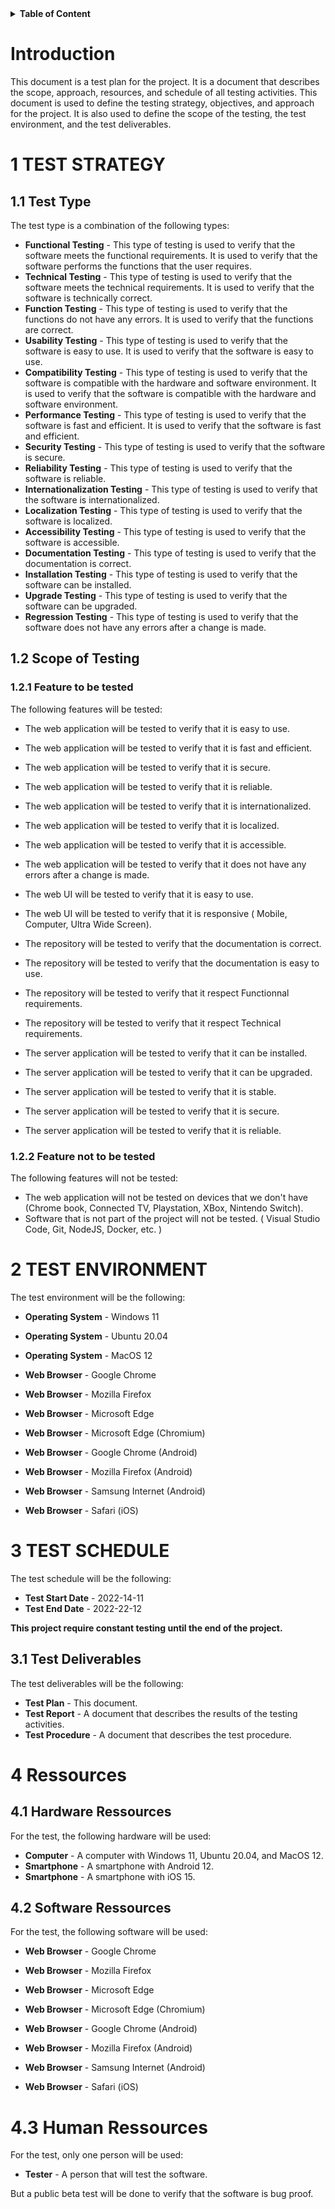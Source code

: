 <details>
    <summary>
        <b>Table of Content</b>
    </summary>

- [Introduction](#introduction)
- [1 TEST STRATEGY](#1-test-strategy)
  - [1.1 Test Type](#11-test-type)
  - [1.2 Scope of Testing](#12-scope-of-testing)
    - [1.2.1 Feature to be tested](#121-feature-to-be-tested)
    - [1.2.2 Feature not to be tested](#122-feature-not-to-be-tested)
- [2 TEST ENVIRONMENT](#2-test-environment)
- [3 TEST SCHEDULE](#3-test-schedule)
  - [3.1 Test Deliverables](#31-test-deliverables)
- [4 Ressources](#4-ressources)
  - [4.1 Hardware Ressources](#41-hardware-ressources)
  - [4.2 Software Ressources](#42-software-ressources)
- [4.3 Human Ressources](#43-human-ressources)
    

</details>

# Introduction

This document is a test plan for the project. It is a document that describes the scope, approach, resources, and schedule of all testing activities. This document is used to define the testing strategy, objectives, and approach for the project. It is also used to define the scope of the testing, the test environment, and the test deliverables.

# 1 TEST STRATEGY

## 1.1 Test Type

The test type is a combination of the following types:

  * **Functional Testing** - This type of testing is used to verify that the software meets the functional requirements. It is used to verify that the software performs the functions that the user requires.
  * **Technical Testing** - This type of testing is used to verify that the software meets the technical requirements. It is used to verify that the software is technically correct.
  * **Function Testing** - This type of testing is used to verify that the functions do not have any errors. It is used to verify that the functions are correct.
  * **Usability Testing** - This type of testing is used to verify that the software is easy to use. It is used to verify that the software is easy to use.
  * **Compatibility Testing** - This type of testing is used to verify that the software is compatible with the hardware and software environment. It is used to verify that the software is compatible with the hardware and software environment.
  * **Performance Testing** - This type of testing is used to verify that the software is fast and efficient. It is used to verify that the software is fast and efficient.
  * **Security Testing** - This type of testing is used to verify that the software is secure.
  * **Reliability Testing** - This type of testing is used to verify that the software is reliable.
  * **Internationalization Testing** - This type of testing is used to verify that the software is internationalized.
  * **Localization Testing** - This type of testing is used to verify that the software is localized.
  * **Accessibility Testing** - This type of testing is used to verify that the software is accessible.
  * **Documentation Testing** - This type of testing is used to verify that the documentation is correct.
  * **Installation Testing** - This type of testing is used to verify that the software can be installed.
  * **Upgrade Testing** - This type of testing is used to verify that the software can be upgraded.
  * **Regression Testing** - This type of testing is used to verify that the software does not have any errors after a change is made.

## 1.2 Scope of Testing

### 1.2.1 Feature to be tested

The following features will be tested:

  * The web application will be tested to verify that it is easy to use.
  * The web application will be tested to verify that it is fast and efficient.
  * The web application will be tested to verify that it is secure.
  * The web application will be tested to verify that it is reliable.
  * The web application will be tested to verify that it is internationalized.
  * The web application will be tested to verify that it is localized.
  * The web application will be tested to verify that it is accessible.
  * The web application will be tested to verify that it does not have any errors after a change is made.

  * The web UI will be tested to verify that it is easy to use.
  * The web UI will be tested to verify that it is responsive ( Mobile, Computer, Ultra Wide Screen).

  * The repository will be tested to verify that the documentation is correct.
  * The repository will be tested to verify that the documentation is easy to use.
  * The repository will be tested to verify that it respect Functionnal requirements.
  * The repository will be tested to verify that it respect Technical requirements.

  * The server application will be tested to verify that it can be installed.
  * The server application will be tested to verify that it can be upgraded.
  * The server application will be tested to verify that it is stable.
  * The server application will be tested to verify that it is secure.
  * The server application will be tested to verify that it is reliable.

### 1.2.2 Feature not to be tested

The following features will not be tested:

  * The web application will not be tested on devices that we don't have (Chrome book, Connected TV, Playstation, XBox, Nintendo Switch).
  * Software that is not part of the project will not be tested. ( Visual Studio Code, Git, NodeJS, Docker, etc. )


# 2 TEST ENVIRONMENT

The test environment will be the following:

  * **Operating System** - Windows 11
  * **Operating System** - Ubuntu 20.04
  * **Operating System** - MacOS 12
  * **Web Browser** - Google Chrome
  * **Web Browser** - Mozilla Firefox
  * **Web Browser** - Microsoft Edge
  * **Web Browser** - Microsoft Edge (Chromium)
  
  * **Web Browser** - Google Chrome (Android)
  * **Web Browser** - Mozilla Firefox (Android)
  * **Web Browser** - Samsung Internet (Android)
  * **Web Browser** - Safari (iOS)


# 3 TEST SCHEDULE

The test schedule will be the following:

  * **Test Start Date** - 2022-14-11
  * **Test End Date** - 2022-22-12

**This project require constant testing until the end of the project.**

## 3.1 Test Deliverables

The test deliverables will be the following:

  * **Test Plan** - This document.
  * **Test Report** - A document that describes the results of the testing activities.
  * **Test Procedure** - A document that describes the test procedure.

# 4 Ressources

## 4.1 Hardware Ressources

For the test, the following hardware will be used:

  * **Computer** - A computer with Windows 11, Ubuntu 20.04, and MacOS 12.
  * **Smartphone** - A smartphone with Android 12.
  * **Smartphone** - A smartphone with iOS 15.

## 4.2 Software Ressources

For the test, the following software will be used:

  * **Web Browser** - Google Chrome
  * **Web Browser** - Mozilla Firefox
  * **Web Browser** - Microsoft Edge
  * **Web Browser** - Microsoft Edge (Chromium)
  
  * **Web Browser** - Google Chrome (Android)
  * **Web Browser** - Mozilla Firefox (Android)
  * **Web Browser** - Samsung Internet (Android)
  * **Web Browser** - Safari (iOS)
  
# 4.3 Human Ressources

For the test, only one person will be used:

  * **Tester** - A person that will test the software.

But a public beta test will be done to verify that the software is bug proof.

